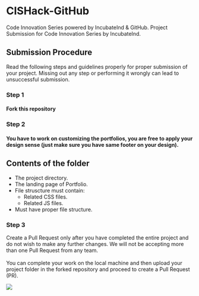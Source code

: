 # CISHack-GitHub
Code Innovation Series powered by IncubateInd & GitHub.
Project Submission for Code Innovation Series by IncubateInd.

## Submission Procedure
Read the following steps and guidelines properly for proper submission of your project. Missing out any step or performing it wrongly can lead to unsuccessful submission. 

### Step 1
#### Fork this repository

### Step 2
#### You have to work on customizing the portfolios, you are free to apply your design sense (just make sure you have same footer on your design).

## Contents of the folder
+ The project directory.
+ The landing page of Portfolio.
+ File struscture must contain:
    - Related CSS files.
    - Related JS files.
+ Must have proper file structure.

### Step 3
Create a Pull Request only after you have completed the entire project and do not wish to make any further changes. We will not be accepting more than one Pull Request from any team. \
\
You can complete your work on the local machine and then upload your project folder in the forked repository and proceed to create a Pull Request (PR).

![](https://storage.googleapis.com/incind/Day-3PSpmjL2)
